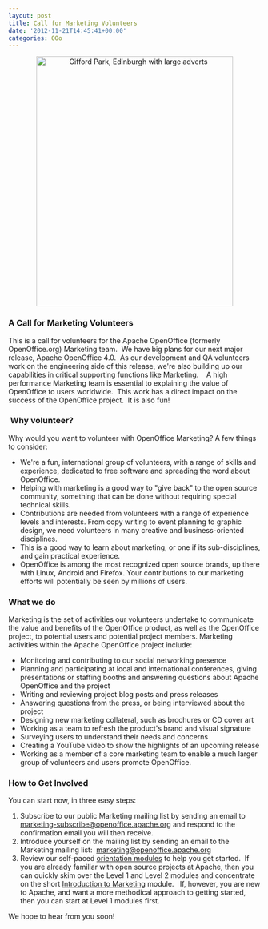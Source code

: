 ```yaml
---
layout: post
title: Call for Marketing Volunteers
date: '2012-11-21T14:45:41+00:00'
categories: OOo
---
```

<div align="center"> <a title="Gifford Park, Edinburgh with large adverts by National Library of Scotland, on Flickr" href="http://www.flickr.com/photos/nlscotland/4250969838/"><img width="393" height="500" alt="Gifford Park, Edinburgh with large adverts" src="http://farm5.staticflickr.com/4059/4250969838_a54ca39cd4.jpg" /></a> </div> 
  <p> </p> 
  <h3>A Call for Marketing Volunteers <br /></h3> 
  <p>This is a call for volunteers for the Apache OpenOffice (formerly OpenOffice.org) Marketing team.&nbsp; We have big plans for our next major release, Apache OpenOffice 4.0.&nbsp;  As our development and QA volunteers work on the engineering side of this release, we're also building up our capabilities in critical supporting functions like Marketing.&nbsp;&nbsp;&nbsp; A high performance Marketing team is essential to explaining the value of OpenOffice to users worldwide.&nbsp; This work has a direct impact on the success of the OpenOffice project.&nbsp; It is also fun!</p> 
  <h3>&nbsp;Why volunteer?<br /></h3> 
  <p>Why would you want to volunteer with OpenOffice Marketing?  A few things to consider:</p> 
  <ul> 
    <li>We're a fun, international group of volunteers, with a range of 
skills and experience, dedicated to free software and spreading the word
 about OpenOffice.</li> 
    <li>Helping with marketing is a good way to &quot;give back&quot; to the open 
source community, something that can be done without requiring special 
technical skills.</li> 
    <li>Contributions are needed from volunteers with a range of experience levels and 
interests.  From copy writing to event planning to graphic design,
we need volunteers in many creative and business-oriented disciplines.</li> 
    <li>This is a good way to learn about marketing, or one if its sub-disciplines, and gain practical experience.</li> 
    <li>OpenOffice is among the most recognized open source brands, up there with Linux, Android and Firefox.  Your 
contributions to our marketing efforts will potentially be seen by millions of users.</li> 
  </ul> 
  <h3>What we do</h3> 
  <p>Marketing is the set of activities our volunteers undertake to communicate
the value and benefits of the OpenOffice product, as well as the OpenOffice project, to potential users and 
potential project members. Marketing activities within the Apache OpenOffice project include:  <br /> </p> 
  <ul> 
    <li>Monitoring and contributing to our social networking presence</li> 
    <li>Planning and participating at local and international conferences, giving presentations or staffing booths 
and answering questions about Apache OpenOffice and the project</li> 
    <li>Writing and reviewing project blog posts and press releases</li> 
    <li>Answering questions from the press, or being interviewed about the project</li> 
    <li>Designing new marketing collateral, such as brochures or CD cover art</li> 
    <li>Working as a team to refresh the product's brand and visual signature</li> 
    <li>Surveying users to understand their needs and concerns</li> 
    <li>Creating a YouTube video to show the highlights of an upcoming release</li> 
    <li>Working as a member of a core marketing team to enable a much larger group of volunteers and users promote
OpenOffice.</li> 
  </ul> 
  <p> </p> 
  <h3>How to Get Involved</h3> 
  <p>You can start now, in three easy steps: <br /></p> 
  <ol> 
    <li>Subscribe to our public Marketing mailing list by sending an email to <a href="mailto:marketing-subscribe@openoffice.apache.org">marketing-subscribe@openoffice.apache.org</a> and respond to the confirmation email you will then receive.<br /></li> 
    <li>Introduce yourself on the mailing list by sending an email to the Marketing mailing list:&nbsp; <a href="mailto:marketing@openoffice.apache.org">marketing@openoffice.apache.org</a></li> 
    <li>Review our self-paced <a href="http://incubator.apache.org/openofficeorg/orientation/index.html">orientation modules</a> to help you get started.&nbsp; If you are already familiar with open source projects at Apache, then you can quickly skim over the Level 1 and Level 2 modules and concentrate on the short <a href="http://incubator.apache.org/openofficeorg/orientation/intro-marketing.html">Introduction to Marketing</a> module.&nbsp;&nbsp; If, however, you are new to Apache, and want a more methodical approach to getting started, then you can start at Level 1 modules first.</li> 
  </ol> 
  <p>We hope to hear from you soon!<br /></p>

